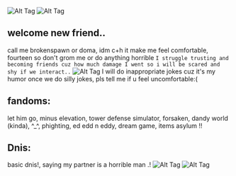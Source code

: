 ![Alt Tag](https://media.discordapp.net/attachments/1213284632468918302/1344520214037008455/Sans_titre_251_20250226230312.png?ex=67c13587&is=67bfe407&hm=98083443a09011aaf4bcfee3b0b42f9574a3b59a051732d4f6077a520012c8f0&)
![Alt Tag](https://media.discordapp.net/attachments/1213284632468918302/1344512921665011762/Sans_titre_248_20250226223349.png?ex=67c12ebc&is=67bfdd3c&hm=7bdf524bb57ad5263b584899242c07b535d5dc3694e64bad6a2307ccfe4722a3&)
## welcome new friend.. 
call me brokenspawn or doma, idm c+h it make me feel comfortable, fourteen so don't grom me or do anything horrible
`I struggle trusting and becoming friends cuz how much damage I went so i will be scared and shy if we interact..`
![Alt Tag](https://media.discordapp.net/attachments/1213284632468918302/1344516367755251743/Sans_titre_249_20250226224759.png?ex=67c131f1&is=67bfe071&hm=6d5b0a63100b30ff5003140df1d0986e31a680682cae878c189b961ab831d6c6&)
I will do inappropriate jokes cuz it's my humor once we do silly jokes, pls tell me if u feel uncomfortable:(
## fandoms: 
let him go, minus elevation, tower defense simulator, forsaken, dandy world (kinda), ^_^, phighting, ed edd n eddy, dream game, items asylum !!
## Dnis:
basic dnis!, saying my partner is a horrible man .!
![Alt Tag](https://media.discordapp.net/attachments/1213284632468918302/1344516367755251743/Sans_titre_249_20250226224759.png?ex=67c131f1&is=67bfe071&hm=6d5b0a63100b30ff5003140df1d0986e31a680682cae878c189b961ab831d6c6&)
![Alt Tag](https://media.discordapp.net/attachments/1213284632468918302/1344520217711083702/Sans_titre_251_20250226230315.png?ex=67c13587&is=67bfe407&hm=9a4eef04ad0db898e768329eeec9c2d330b7568d621dd204d1a1f810c4cd6182&)
